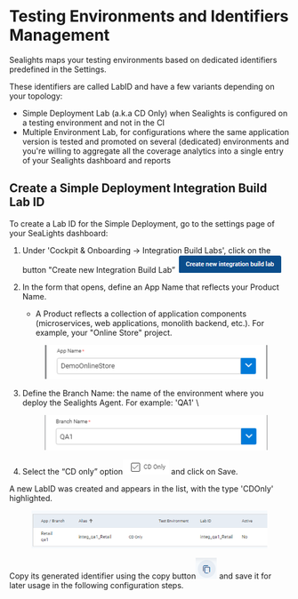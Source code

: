 # Testing Environments and Identifiers Management

Sealights maps your testing environments based on dedicated identifiers predefined in the Settings.&#x20;

These identifiers are called LabID and have a few variants depending on your topology:

* Simple Deployment Lab (a.k.a CD Only) when Sealights is configured on a testing environment and not in the CI
* Multiple Environment Lab, for configurations where the same application version is tested and promoted on several (dedicated) environments and you're willing to aggregate all the coverage analytics into a single entry of your Sealights dashboard and reports&#x20;

## Create a Simple Deployment Integration Build Lab ID

To create a Lab ID for the Simple Deployment, go to the settings page of your SeaLights dashboard:

1. Under 'Cockpit & Onboarding → Integration Build Labs', click on the button "Create new Integration Build Lab” ![](<../../.gitbook/assets/image (6).png>)
2.  In the form that opens, define an App Name that reflects your Product Name.&#x20;

    * A Product reflects a collection of application components (microservices, web applications, monolith backend, etc.). For example, your "Online Store" project.

    <figure><img src="../../.gitbook/assets/image (18).png" alt=""><figcaption></figcaption></figure>
3.  Define the Branch Name: the name of the environment where you deploy the Sealights Agent. For example: 'QA1' \


    <figure><img src="../../.gitbook/assets/image (16).png" alt=""><figcaption></figcaption></figure>
4. Select the “CD only” option![](<../../.gitbook/assets/image (26).png>) and click on Save.

A new LabID was created and appears in the list, with the type 'CDOnly' highlighted.&#x20;

<figure><img src="../../.gitbook/assets/image (10).png" alt=""><figcaption></figcaption></figure>

Copy its generated identifier using the copy button<img src="../../.gitbook/assets/image (15).png" alt="" data-size="line"> and save it for later usage in the following configuration steps.
